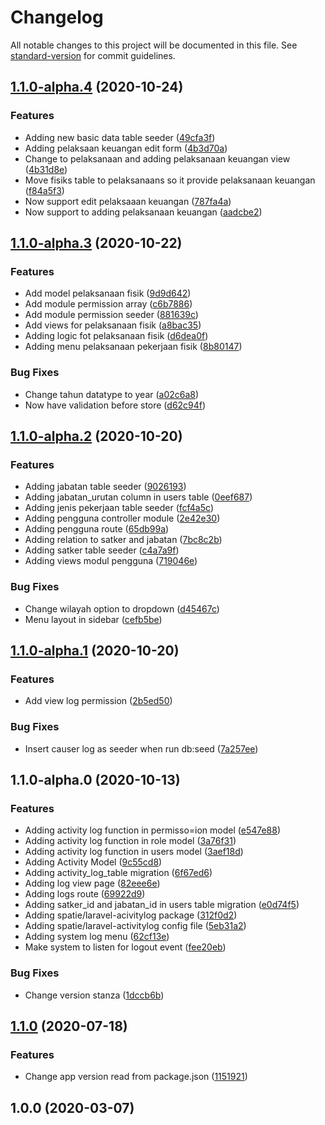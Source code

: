 # Changelog

All notable changes to this project will be documented in this file. See [standard-version](https://github.com/conventional-changelog/standard-version) for commit guidelines.

## [1.1.0-alpha.4](https://git.fiotech.co/wbaindonesia/project-reporting/compare/v1.1.0-alpha.3...v1.1.0-alpha.4) (2020-10-24)


### Features

* Adding new basic data table seeder ([49cfa3f](https://git.fiotech.co/wbaindonesia/project-reporting/commit/49cfa3f3cfca6b09e57cdfb21b9517eaf12fc0cc))
* Adding pelaksaan keuangan edit form ([4b3d70a](https://git.fiotech.co/wbaindonesia/project-reporting/commit/4b3d70aa345c4c0515ad133644f370a44649d13d))
* Change to pelaksanaan and adding  pelaksanaan keuangan view ([4b31d8e](https://git.fiotech.co/wbaindonesia/project-reporting/commit/4b31d8e3b662ec7d95c0557389a6879e3604de75))
* Move fisiks table to pelaksanaans so it provide pelaksanaan keuangan ([f84a5f3](https://git.fiotech.co/wbaindonesia/project-reporting/commit/f84a5f34cbf57b92974d29ae624b50e1daa9bbd4))
* Now support edit pelaksaaan keuangan ([787fa4a](https://git.fiotech.co/wbaindonesia/project-reporting/commit/787fa4a95f06b3de80eac7acab9fb77b8ce3a7f5))
* Now support to adding pelaksanaan keuangan ([aadcbe2](https://git.fiotech.co/wbaindonesia/project-reporting/commit/aadcbe2b971f21d73e7a0c0eb52c0e1013b9f108))

## [1.1.0-alpha.3](https://git.fiotech.co/wbaindonesia/project-reporting/compare/v1.1.0-alpha.2...v1.1.0-alpha.3) (2020-10-22)


### Features

* Add model pelaksanaan fisik ([9d9d642](https://git.fiotech.co/wbaindonesia/project-reporting/commit/9d9d642cd882ac0f50f9cf113262b1df4d0d34e4))
* Add module permission array ([c6b7886](https://git.fiotech.co/wbaindonesia/project-reporting/commit/c6b7886ae33c17a4d80d2c390f95e9343bee24e3))
* Add module permission seeder ([881639c](https://git.fiotech.co/wbaindonesia/project-reporting/commit/881639c4885e1769d702acf0cf3b6a67c1f26f15))
* Add views for pelaksanaan fisik ([a8bac35](https://git.fiotech.co/wbaindonesia/project-reporting/commit/a8bac35505e6dcaf7798a034c91aebbb1bfb1d01))
* Adding logic fot pelaksanaan fisik ([d6dea0f](https://git.fiotech.co/wbaindonesia/project-reporting/commit/d6dea0f7e22b31c6846c2f4fad5c83d0e9cf0513))
* Adding menu pelaksanaan pekerjaan fisik ([8b80147](https://git.fiotech.co/wbaindonesia/project-reporting/commit/8b80147faa841afedd175845a99109533ef84a02))


### Bug Fixes

* Change tahun datatype to year ([a02c6a8](https://git.fiotech.co/wbaindonesia/project-reporting/commit/a02c6a8a9fd6e97a4a6eb356ad389922e3ad5084))
* Now have validation before store ([d62c94f](https://git.fiotech.co/wbaindonesia/project-reporting/commit/d62c94f8d5ec00dc7d3cbcb6c954d48499351fc7))

## [1.1.0-alpha.2](https://git.fiotech.co/wbaindonesia/project-reporting/compare/v1.1.0-alpha.1...v1.1.0-alpha.2) (2020-10-20)


### Features

* Adding jabatan table seeder ([9026193](https://git.fiotech.co/wbaindonesia/project-reporting/commit/902619315d1e68bd6a799ef4a44d7ec09f71abf4))
* Adding jabatan_urutan column in users table ([0eef687](https://git.fiotech.co/wbaindonesia/project-reporting/commit/0eef6870bc506e56d2428f83514ae4b9dd1b6e4b))
* Adding jenis pekerjaan table seeder ([fcf4a5c](https://git.fiotech.co/wbaindonesia/project-reporting/commit/fcf4a5c81bf4b89204d2936bb2c37d852b248c78))
* Adding pengguna controller module ([2e42e30](https://git.fiotech.co/wbaindonesia/project-reporting/commit/2e42e308ab16235a8acf03dba5065e408a1f9416))
* Adding pengguna route ([65db99a](https://git.fiotech.co/wbaindonesia/project-reporting/commit/65db99adefe482fb793733acfa188ea1c3ffacdd))
* Adding relation to satker and jabatan ([7bc8c2b](https://git.fiotech.co/wbaindonesia/project-reporting/commit/7bc8c2b2248d4507fc98ee82c4b907a97566a2cb))
* Adding satker table seeder ([c4a7a9f](https://git.fiotech.co/wbaindonesia/project-reporting/commit/c4a7a9fc4bcacc531387751992e839de1d34c920))
* Adding views modul pengguna ([719046e](https://git.fiotech.co/wbaindonesia/project-reporting/commit/719046e045af251343d0979044e3c54f6b4c9ef1))


### Bug Fixes

* Change wilayah option to dropdown ([d45467c](https://git.fiotech.co/wbaindonesia/project-reporting/commit/d45467c1cf8b3b106e12bf6332258fc4584ff75f))
* Menu layout in sidebar ([cefb5be](https://git.fiotech.co/wbaindonesia/project-reporting/commit/cefb5be058face743cbb60342a54d9060af35274))

## [1.1.0-alpha.1](https://git.fiotech.co/wbaindonesia/project-reporting/compare/v1.1.0-alpha.0...v1.1.0-alpha.1) (2020-10-20)


### Features

* Add view log permission ([2b5ed50](https://git.fiotech.co/wbaindonesia/project-reporting/commit/2b5ed50e8ef6744ee5979a99565ee34b86e9c461))


### Bug Fixes

* Insert causer log as seeder when run db:seed ([7a257ee](https://git.fiotech.co/wbaindonesia/project-reporting/commit/7a257eeea7218697bc5aadab2294482805500448))

## 1.1.0-alpha.0 (2020-10-13)


### Features

* Adding activity log function in permisso=ion model ([e547e88](https://git.fiotech.co/wbaindonesia/project-reporting/commit/e547e885a322ff89b6194e68b4bae5cbd5b25006))
* Adding activity log function in role model ([3a76f31](https://git.fiotech.co/wbaindonesia/project-reporting/commit/3a76f31ad80ad20e5681559e22371058fcf7c6fa))
* Adding activity log function in users model ([3aef18d](https://git.fiotech.co/wbaindonesia/project-reporting/commit/3aef18d777af5e431678df0bbcfddb67abfce7c1))
* Adding Activity Model ([9c55cd8](https://git.fiotech.co/wbaindonesia/project-reporting/commit/9c55cd80df65fe547937528fc60d6cf36262c2a1))
* Adding activity_log_table migration ([6f67ed6](https://git.fiotech.co/wbaindonesia/project-reporting/commit/6f67ed615378ed29e22aafa9e8f67a0cfb389f2e))
* Adding log view page ([82eee6e](https://git.fiotech.co/wbaindonesia/project-reporting/commit/82eee6ed144ff3372d6be0c1499ad28518bf00de))
* Adding logs route ([69922d9](https://git.fiotech.co/wbaindonesia/project-reporting/commit/69922d955971943b93bfa4ef81625664d35a26c1))
* Adding satker_id and jabatan_id in users table migration ([e0d74f5](https://git.fiotech.co/wbaindonesia/project-reporting/commit/e0d74f5eace00b000c0a9361d399ec5fb83a84da))
* Adding spatie/laravel-acivitylog package ([312f0d2](https://git.fiotech.co/wbaindonesia/project-reporting/commit/312f0d202459564f986f7233d54606899999a545))
* Adding spatie/laravel-activitylog config file ([5eb31a2](https://git.fiotech.co/wbaindonesia/project-reporting/commit/5eb31a27ce9afaf4e2ca189400fbe6f8758cf22a))
* Adding system log menu ([62cf13e](https://git.fiotech.co/wbaindonesia/project-reporting/commit/62cf13ed762935b455908e6f60756b4d0f072fdc))
* Make system to listen for logout event ([fee20eb](https://git.fiotech.co/wbaindonesia/project-reporting/commit/fee20ebe6bfea1ff673e6614c64b7ec088c4c21f))


### Bug Fixes

* Change version stanza ([1dccb6b](https://git.fiotech.co/wbaindonesia/project-reporting/commit/1dccb6b0db95ed980c839431194f30bae8afdd2a))

## [1.1.0](https://git.fiotech.co/wbaindonesia/starterkit/compare/v1.0.0...v1.1.0) (2020-07-18)


### Features

* Change app version read from package.json ([1151921](https://git.fiotech.co/wbaindonesia/starterkit/commit/115192149792d636ba51d417a55a4f29bd5c4f56))

## 1.0.0 (2020-03-07)
